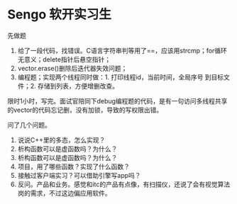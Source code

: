 # Sengo 软开实习生

先做题
1. 给了一段代码，找错误。C语言字符串判等用了==，应该用strcmp；for循环无意义；delete指针后悬空指针；
2. vector.erase()删除后迭代器失效问题；
3. 编程题；实现两个线程同时做：1. 打印线程id，当前时间，全局序号 到目标文件；2. 存储到列表，方便增删改查。

限时1小时，写完。面试官陪同下debug编程题的代码，是有一句访问多线程共享的vector的代码忘记删，没有加锁，导致的写权限出错。

问了几个问题。

1. 说说C++里的多态，怎么实现？
2. 析构函数可以是虚函数吗？为什么？
3. 析构函数可以是虚函数吗？为什么？
4. 项目，用了哪些函数？实现了什么函数？
5. 接触过客户端实习？可以借助引擎写app吗？
6. 反问。产品和业务。感觉和itc的产品有点像，有扫描仪，还说了会有视觉算法岗的需求，不过这边偏应用软件。


